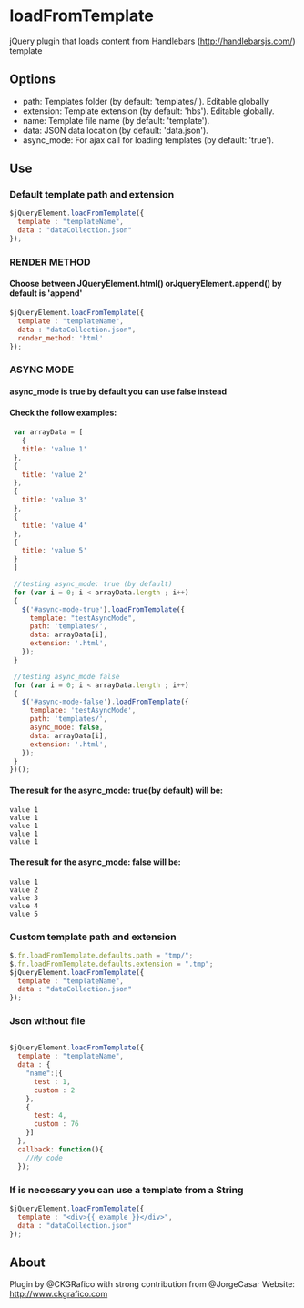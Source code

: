 # loadFromTemplate
jQuery plugin that loads content from Handlebars (http://handlebarsjs.com/) template

## Options
* path: Templates folder (by default: 'templates/'). Editable globally
* extension: Template extension (by default: 'hbs'). Editable globally.
* name: Template file name (by default: 'template').
* data: JSON data location (by default: 'data.json').
* async_mode: For ajax call for loading templates (by default: 'true').

## Use

### Default template path and extension
```javascript
$jQueryElement.loadFromTemplate({
  template : "templateName",
  data : "dataCollection.json"
});
```
### RENDER METHOD
#### Choose between JQueryElement.html() orJqueryElement.append() by default is 'append'
```javascript
$jQueryElement.loadFromTemplate({
  template : "templateName",
  data : "dataCollection.json",
  render_method: 'html'
});
```

### ASYNC MODE
#### async_mode is true by default you can use false instead
####
#### Check the follow examples:
####
```javascript
 var arrayData = [
   {
   title: 'value 1'
 },
 {
   title: 'value 2'
 },
 {
   title: 'value 3'
 },
 {
   title: 'value 4'
 },
 {
   title: 'value 5'
 }
 ]

 //testing async_mode: true (by default)
 for (var i = 0; i < arrayData.length ; i++)
 {
   $('#async-mode-true').loadFromTemplate({
     template: "testAsyncMode",
     path: 'templates/',
     data: arrayData[i],
     extension: '.html',
   });
 }

 //testing async_mode false
 for (var i = 0; i < arrayData.length ; i++)
 {
   $('#async-mode-false').loadFromTemplate({
     template: 'testAsyncMode',
     path: 'templates/',
     async_mode: false,
     data: arrayData[i],
     extension: '.html',
   });
 }
})();

```

#### The result for the async_mode: true(by default) will be:
####
```
value 1
value 1
value 1
value 1
value 1
```

#### The result for the async_mode: false will be:
####
```
value 1
value 2
value 3
value 4
value 5
```

### Custom template path and extension
```javascript
$.fn.loadFromTemplate.defaults.path = "tmp/";
$.fn.loadFromTemplate.defaults.extension = ".tmp";
$jQueryElement.loadFromTemplate({
  template : "templateName",
  data : "dataCollection.json"
});
```

### Json without file
```javascript

$jQueryElement.loadFromTemplate({
  template : "templateName",
  data : {
    "name":[{
      test : 1,
      custom : 2
    },
    {
      test: 4,
      custom : 76
    }]
  },
  callback: function(){
    //My code
  });
```

### If is necessary you can use a template from a String
```javascript
$jQueryElement.loadFromTemplate({
  template : "<div>{{ example }}</div>",
  data : "dataCollection.json"
});
```

## About
Plugin by @CKGRafico with strong contribution from @JorgeCasar
Website: http://www.ckgrafico.com
